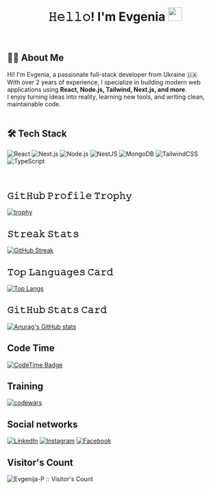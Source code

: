 <h1 align="center">𝙷𝚎𝚕𝚕𝚘! I'm Evgenia <img src="https://github.com/blackcater/blackcater/raw/main/images/Hi.gif" height="32"/></h1><br/>
<h2>👩‍💻 About Me</h2>

Hi! I'm Evgenia, a passionate full-stack developer from Ukraine 🇺🇦  
With over 2 years of experience, I specialize in building modern web applications using **React, Node.js, Tailwind, Next.js, and more**.  
I enjoy turning ideas into reality, learning new tools, and writing clean, maintainable code.  
<br/>

<h2>🛠️ Tech Stack</h2>

![React](https://img.shields.io/badge/-React-61DAFB?logo=react&logoColor=white&style=flat-square)
![Next.js](https://img.shields.io/badge/-Next.js-000000?logo=next.js&logoColor=white&style=flat-square)
![Node.js](https://img.shields.io/badge/-Node.js-339933?logo=node.js&logoColor=white&style=flat-square)
![NestJS](https://img.shields.io/badge/-NestJS-E0234E?logo=nestjs&logoColor=white&style=flat-square)
![MongoDB](https://img.shields.io/badge/-MongoDB-47A248?logo=mongodb&logoColor=white&style=flat-square)
![TailwindCSS](https://img.shields.io/badge/-TailwindCSS-38B2AC?logo=tailwind-css&logoColor=white&style=flat-square)
![TypeScript](https://img.shields.io/badge/-TypeScript-3178C6?logo=typescript&logoColor=white&style=flat-square)

<br/>

<!-- <h2>📌 Featured Projects</h2>

🔹 [Organic Shop](https://github.com/Evgenija-P/organic) — Next.js + Node.js e-commerce site with admin panel and product management  
🔹 [Repair Service Website](https://github.com/Evgenija-P/repair-service) — Full-featured site for booking and managing repair services  
🔹 [CodeVibe Portfolio](https://github.com/Evgenija-P/codevibe) — Personal portfolio built with Next.js and Tailwind   -->



<h2>𝙶𝚒𝚝𝙷𝚞𝚋 𝙿𝚛𝚘𝚏𝚒𝚕𝚎 𝚃𝚛𝚘𝚙𝚑𝚢</h2>

[![trophy](https://github-profile-trophy.vercel.app/?username=Evgenija-P&theme=tokyonight&margin-w=15&no-frame=true&no-bg=true)](https://github.com/Evgenija-P/github-profile-trophy)


<h2>𝚂𝚝𝚛𝚎𝚊𝚔 𝚂𝚝𝚊𝚝𝚜</h2>

[![GitHub Streak](https://streak-stats.demolab.com/?user=Evgenija-P&theme=tokyonight_duo)](https://git.io/streak-stats)


<h2>𝚃𝚘𝚙 𝙻𝚊𝚗𝚐𝚞𝚊𝚐𝚎𝚜 𝙲𝚊𝚛𝚍</h2>

[![Top Langs](https://github-readme-stats.vercel.app/api/top-langs/?username=Evgenija-P&layout=compact&theme=tokyonight)](https://github.com/Evgenija-P/github-readme-stats)


<h2>𝙶𝚒𝚝𝙷𝚞𝚋 𝚂𝚝𝚊𝚝𝚜 𝙲𝚊𝚛𝚍</h2>

[![Anurag's GitHub stats](https://github-readme-stats.vercel.app/api?username=Evgenija-P&theme=tokyonight)](https://github.com/Evgenija-P/github-readme-stats) 


<h2>Code Time</h2>

[![CodeTime Badge](https://img.shields.io/endpoint?style=social&color=222&url=https%3A%2F%2Fapi.codetime.dev%2Fshield%3Fid%3D29965%26project%3D%26in=0)](https://codetime.dev) 


<h2>Training</h2>

[![codewars](https://www.codewars.com/users/Evheniia/badges/large)](https://www.codewars.com/users/Evheniia) 


<h2>Social networks</h2>

<a href="https://www.linkedin.com/in/evheniya-poduzova/" target="_blank"><img src="https://img.shields.io/badge/LinkedIn-%230077B5.svg?&style=flat-square&logo=linkedin&logoColor=white" alt="LinkedIn"></a>
<a href="https://www.instagram.com/evgenija_borisjuk/" target="_blank"><img src="https://img.shields.io/badge/Instagram-%23E4405F.svg?&style=flat-square&logo=instagram&logoColor=white" alt="Instagram"></a>
<a href="https://www.facebook.com/evgenia.borisuk" target="_blank"><img src="https://img.shields.io/badge/Facebook-%231877F2.svg?&style=flat-square&logo=facebook&logoColor=white" alt="Facebook"></a>
<br>


<h2>Visitor's Count</h2>

<img src="https://profile-counter.glitch.me/{Evgenija-P}/count.svg" alt="Evgenija-P :: Visitor's Count" />
<!--
**Evgenija-P/Evgenija-P** is a ✨ _special_ ✨ repository because its `README.md` (this file) appears on your GitHub profile.

Here are some ideas to get you started:

- 🔭 I’m currently working on ...
- 🌱 I’m currently learning ...
- 👯 I’m looking to collaborate on ...
- 🤔 I’m looking for help with ...
- 💬 Ask me about ...
- 📫 How to reach me: ...
- 😄 Pronouns: ...
- ⚡ Fun fact: ...
-->
